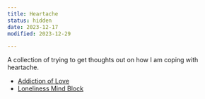 ```yaml
---
title: Heartache
status: hidden
date: 2023-12-17
modified: 2023-12-29

---
```


A collection of trying to get thoughts out on how I am coping with
heartache.

* [Addiction of Love]({filename}/blog/heartache/addiction-of-love.md)
* [Loneliness Mind Block]({filename}/blog/heartache/lonely-mind-block.md)
